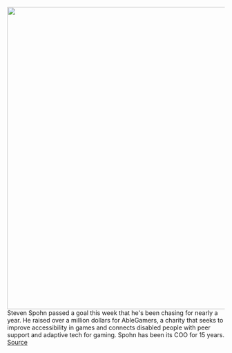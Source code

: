 <img src='https://cdn.vox-cdn.com/thumbor/iYYWQ4v_x3nny7Bx7ocfq7nv0Q0=/0x0:4500x3000/1200x800/filters:focal(1961x710:2681x1430)/cdn.vox-cdn.com/uploads/chorus_image/image/69750563/888461160.0.jpg' width='700px' /><br/>
Steven Spohn passed a goal this week that he's been chasing for nearly a year. He raised over a million dollars for AbleGamers, a charity that seeks to improve accessibility in games and connects disabled people with peer support and adaptive tech for gaming. Spohn has been its COO for 15 years.
<a href='https://www.theverge.com/2021/8/19/22630693/spawn-together-campaign-1-million-ablegamers-charity'> Source <a/>
